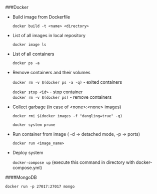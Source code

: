 ###Docker

* Build image from Dockerfile  
  
  `docker build -t <name> <directory>`    
* List of all images in local repository  
  
  `docker image ls`
* List of all containers  
  
  `docker ps -a`
* Remove containers and their volumes  
  
  `docker rm -v $(docker ps -a -q)` - exited containers
  
  `docker stop <id>` - stop container  
  `docker rm -v $(docker ps)` - remove containers
  
* Collect garbage (in case of \<none>:\<none> images)  

  `docker rmi $(docker images -f "dangling=true" -q)`  
    
  `docker system prune`

* Run container from image ( -d -> detached mode, -p -> ports)  
  
  `docker run <image_name>`  
    
* Deploy system
  
  `docker-compose up` (execute this command in directory with docker-compose.yml)

####MongoDB

`docker run -p 27017:27017 mongo`
